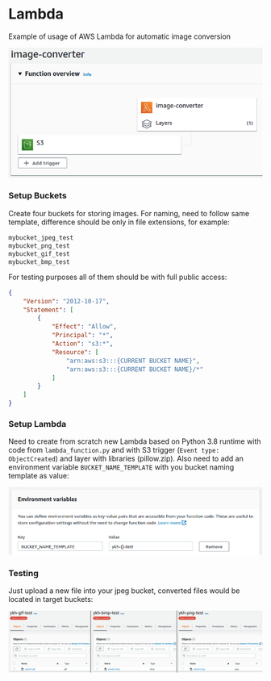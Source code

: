 # Lambda

Example of usage of AWS Lambda for automatic image conversion

![Overview](img/Overview.png)

### Setup Buckets

Create four buckets for storing images. For naming, need to follow same template, difference should be only in file extensions, for example:
```
mybucket_jpeg_test
mybucket_png_test
mybucket_gif_test
mybucket_bmp_test
```

For testing purposes all of them should be with full public access:
```json
{
    "Version": "2012-10-17",
    "Statement": [
        {
            "Effect": "Allow",
            "Principal": "*",
            "Action": "s3:*",
            "Resource": [
                "arn:aws:s3:::{CURRENT BUCKET NAME}",
                "arn:aws:s3:::{CURRENT BUCKET NAME}/*"
            ]
        }
    ]
}
```

### Setup Lambda

Need to create from scratch new Lambda based on Python 3.8 runtime with code from `lambda_function.py` and with S3 trigger (`Event type: ObjectCreated`) and layer with libraries (pillow.zip). Also need to add an environment variable `BUCKET_NAME_TEMPLATE` with you bucket naming template as value:

![EnvVar](img/EnvVar.png)

### Testing

Just upload a new file into your jpeg bucket, converted files would be located in target buckets:

![Converted](img/Converted.png)
